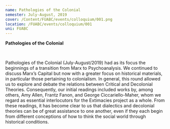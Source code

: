 ```yaml
---
name: Pathologies of the Colonial 
semester: July-August, 2019
cover: /Content/FUABC/events/colloquium/001.png
location: /FUABC/events/colloquium/001
uni: FUABC
---
```


**Pathologies of the Colonial**

<br>


Pathologies of the Colonial (July-August/2019) had as its focus the beginnings of a transition from Marx to Psychoanalysis. We continued to discuss Marx’s Capital but now with a greater focus on historical materials, in particular those pertaining to colonialism. In general, this round allowed us to explore and debate the relations between Critical and Decolonial Theories. Consequently, our initial readings included works by, among others, Amy Allen, Frantz Fanon, and George Ciccariello-Maher, whom we regard as essential interlocutors for the Extimacies project as a whole.  From these readings, it has become clear to us that dialectics and decolonial theories can be of great assistance to one another, even if they each begin from different conceptions of how to think the social world through historical conditions.


